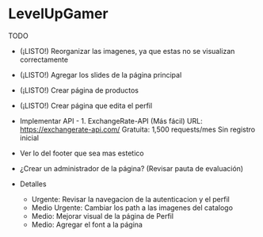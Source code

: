 # LevelUpGamer

TODO
- (¡LISTO!) Reorganizar las imagenes, ya que estas no se visualizan correctamente
- (¡LISTO!) Agregar los slides de la página principal
- (¡LISTO!) Crear página de productos
- (¡LISTO!) Crear página que edita el perfil
- Implementar API
      - 1. ExchangeRate-API (Más fácil)
        URL: https://exchangerate-api.com/
        Gratuita: 1,500 requests/mes
        Sin registro inicial

- Ver lo del footer que sea mas estetico
- ¿Crear un administrador de la página? (Revisar pauta de evaluación)

- Detalles
  - Urgente: Revisar la navegacion de la autenticacion y el perfil
  - Medio Urgente: Cambiar los path a las imagenes del catalogo
  - Medio: Mejorar visual de la página de Perfil
  - Medio: Agregar el font a la página


  
